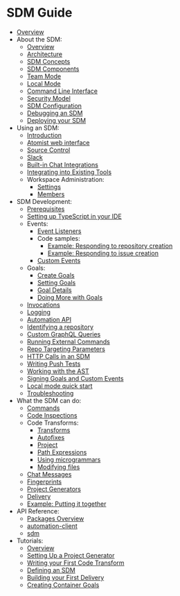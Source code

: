 # SDM Guide

-   [Overview](developer/index.md)
-   About the SDM:
    -   [Overview](developer/sdm.md)
    -   [Architecture](developer/architecture.md)
    -   [SDM Concepts](developer/sdm-concepts.md)
    -   [SDM Components](developer/sdm-components.md)
    -   [Team Mode](developer/team.md)
    -   [Local Mode](developer/local.md)
    -   [Command Line Interface](developer/cli.md)
    -   [Security Model](developer/security.md)
    -   [SDM Configuration](developer/config.md)
    -   [Debugging an SDM](developer/sdm-debug.md)
    -   [Deploying your SDM](developer/sdm-deploy.md)
-   Using an SDM:
    -   [Introduction](user/index.md)
    -   [Atomist web interface](user/dashboard.md)
    -   [Source Control](user/github.md)
    -   [Slack](user/slack.md)
    -   [Built-in Chat Integrations](user/lifecycle.md)
    -   [Integrating into Existing Tools](user/admin/integrations/supported-integrations.md)
    -   Workspace Administration:
        -   [Settings](user/admin/settings.md)
        -   [Members](user/admin/members.md)
-   SDM Development:
    -   [Prerequisites](developer/prerequisites.md)
    -   [Setting up TypeScript in your IDE](developer/typescript.md)
    -   Events:
        -   [Event Listeners](developer/event.md)
        -   Code samples:
            -   [Example: Responding to repository creation](developer/respond-to-repo-creation.md)
            -   [Example: Responding to issue creation](developer/respond-to-issue-creation.md)
        -   [Custom Events](developer/custom-events.md)
    -   Goals:
        -   [Create Goals](developer/goal.md)
        -   [Setting Goals](developer/set-goals.md)
        -   [Goal Details](developer/goaldetails.md)
        -   [Doing More with Goals](developer/goals-more.md)
    -   [Invocations](developer/invocation.md)
    -   [Logging](developer/logging.md)
    -   [Automation API](developer/command-http.md)
    -   [Identifying a repository](developer/reporef.md)
    -   [Custom GraphQL Queries](developer/graphql.md)
    -   [Running External Commands](developer/spawn.md)
    -   [Repo Targeting Parameters](developer/repo-targeting-params.md)
    -   [HTTP Calls in an SDM](developer/http.md)
    -   [Writing Push Tests](developer/push-test.md)
    -   [Working with the AST](developer/astutils.md)
    -   [Signing Goals and Custom Events](developer/signature.md)        
    -   [Local mode quick start](developer/local-quick-start.md)
    -   [Troubleshooting](developer/troubleshoot.md)
-   What the SDM can do:
    -   [Commands](developer/commands.md)
    -   [Code Inspections](developer/inspect.md)
    -   Code Transforms:
        -   [Transforms](developer/transform.md)
        -   [Autofixes](developer/autofix.md)
        -   [Project](developer/project.md)
        -   [Path Expressions](developer/pxe.md)
        -   [Using microgrammars](developer/parseutils.md)
        -   [Modifying files](developer/projectutils.md)
    -   [Chat Messages](developer/slack.md)
    -   [Fingerprints](developer/fingerprint.md)
    -   [Project Generators](developer/create.md)
    -   [Delivery](developer/delivery.md)
    -   [Example: Putting it together](developer/putting-it-together.md)
-   API Reference:
    -   [Packages Overview](developer/packages-overview.md)
    -   [automation-client](https://atomist.github.io/automation-client/)
    -   [sdm](https://atomist.github.io/sdm/)
-   Tutorials:
    -   [Overview](developer/tutorials.md)
    -   [Setting Up a Project Generator](developer/setting-up-generator.md)
    -   [Writing your First Code Transform](developer/first-transform.md)
    -   [Defining an SDM](developer/defining-sdm.md)
    -   [Building your First Delivery](developer/first_delivery.md)
    -   [Creating Container Goals](developer/container-goals.md)
